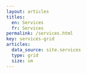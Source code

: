 ```yaml
---
layout: articles
titles: 
  en: Services
  fr: Services
permalink: /services.html
key: services-grid
articles:
  data_source: site.services
  type: grid
  size: sm
---
```

